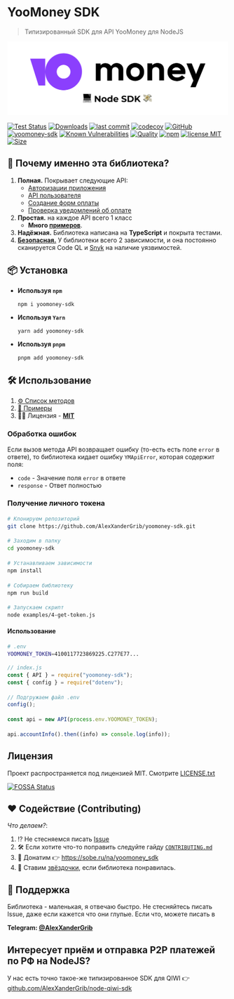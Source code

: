 # YooMoney SDK

> Типизированный SDK для API YooMoney для NodeJS

<center>
  <img src="docs/assets/logo.svg" alt="YooMoney SDK" />
</center>

[![Test Status](https://github.com/AlexXanderGrib/yoomoney-sdk/actions/workflows/test.yml/badge.svg)](https://github.com/AlexXanderGrib/yoomoney-sdk)
[![Downloads](https://img.shields.io/npm/dt/yoomoney-sdk.svg)](https://npmjs.com/package/yoomoney-sdk)
[![last commit](https://img.shields.io/github/last-commit/AlexXanderGrib/yoomoney-sdk.svg)](https://github.com/AlexXanderGrib/yoomoney-sdk)
[![codecov](https://img.shields.io/codecov/c/github/AlexXanderGrib/yoomoney-sdk/main.svg)](https://codecov.io/gh/AlexXanderGrib/yoomoney-sdk)
[![GitHub](https://img.shields.io/github/stars/AlexXanderGrib/yoomoney-sdk.svg)](https://github.com/AlexXanderGrib/yoomoney-sdk)
[![yoomoney-sdk](https://snyk.io/advisor/npm-package/yoomoney-sdk/badge.svg)](https://snyk.io/advisor/npm-package/yoomoney-sdk)
[![Known Vulnerabilities](https://snyk.io/test/npm/yoomoney-sdk/badge.svg)](https://snyk.io/test/npm/yoomoney-sdk)
[![Quality](https://img.shields.io/npms-io/quality-score/yoomoney-sdk.svg?label=quality%20%28npms.io%29&)](https://npms.io/search?q=yoomoney-sdk)
[![npm](https://img.shields.io/npm/v/yoomoney-sdk.svg)](https://npmjs.com/package/yoomoney-sdk)
[![license MIT](https://img.shields.io/npm/l/yoomoney-sdk.svg)](https://github.com/AlexXanderGrib/yoomoney-sdk/blob/main/LICENSE.txt)
[![Size](https://img.shields.io/bundlephobia/minzip/yoomoney-sdk)](https://bundlephobia.com/package/yoomoney-sdk)

## 🍬 Почему именно эта библиотека?

1. **Полная.** Покрывает следующие API:
   - [Авторизации приложения](https://yoomoney.ru/docs/wallet/using-api/authorization/basics)
   - [API пользователя](https://yoomoney.ru/docs/wallet)
   - [Создание форм оплаты](https://yoomoney.ru/docs/payment-buttons/using-api/forms)
   - [Проверка уведомлений об оплате](https://yoomoney.ru/docs/payment-buttons/using-api/notifications)
2. **Простая.** на каждое API всего 1 класс
   - **Много [примеров](./examples/README.md)**.
3. **Надёжная.** Библиотека написана на **TypeScript** и покрыта тестами.
4. [**Безопасная.**](./SECURITY.md) У библиотеки всего 2 зависимости, и она постоянно сканируется Code QL и [Snyk](https://snyk.io/advisor/npm-package/yoomoney-sdk) на наличие уязвимостей.

## 📦 Установка

- **Используя `npm`**
  ```shell
  npm i yoomoney-sdk
  ```
- **Используя `Yarn`**
  ```shell
  yarn add yoomoney-sdk
  ```
- **Используя `pnpm`**
  ```shell
  pnpm add yoomoney-sdk
  ```

## 🛠️ Использование

1. [⚙️ Список методов](./docs/api/modules.md)
2. [🦄 Примеры](./examples/README.md)
3. 🧑‍⚖️ Лицензия - [**MIT**](./LICENSE)

### Обработка ошибок

Если вызов метода API возвращает ошибку (то-есть есть поле `error` в ответе), то библиотека кидает ошибку `YMApiError`, которая содержит поля:

- `code` - Значение поля `error` в ответе
- `response` - Ответ полностью

### Получение личного токена

```bash
# Клонируем репозиторий
git clone https://github.com/AlexXanderGrib/yoomoney-sdk.git

# Заходим в папку
cd yoomoney-sdk

# Устанавливаем зависимости
npm install

# Собираем библиотеку
npm run build

# Запускаем скрипт
node examples/4-get-token.js
```

#### Использование

```bash
# .env
YOOMONEY_TOKEN=4100117723869225.C277E77...
```

```javascript
// index.js
const { API } = require("yoomoney-sdk");
const { config } = require("dotenv");

// Подгружаем файл .env
config();

const api = new API(process.env.YOOMONEY_TOKEN);

api.accountInfo().then((info) => console.log(info));
```

## Лицензия

Проект распространяется под лицензией MIT. Смотрите [LICENSE.txt](./LICENSE.txt)

[![FOSSA Status](https://app.fossa.com/api/projects/git%2Bgithub.com%2FAlexXanderGrib%2Fyoomoney-sdk.svg?type=large)](https://app.fossa.com/projects/git%2Bgithub.com%2FAlexXanderGrib%2Fyoomoney-sdk?ref=badge_large)

## ❤️ Содействие (Contributing)

_Что делаем?_:

1. ⁉️ Не стесняемся писать [Issue](https://github.com/AlexXanderGrib/yoomoney-sdk/issues/new)
2. 🛠️ Если хотите что-то поправить следуйте гайду [`CONTRIBUTING.md`](./CONTRIBUTING.md)
3. 💸 Донатим 👉 https://sobe.ru/na/yoomoney_sdk
4. 🌟 Ставим [звёздочки](https://github.com/AlexXanderGrib/yoomoney-sdk/stargazers), если библиотека понравилась.

## 🙋 Поддержка

Библиотека - маленькая, я отвечаю быстро. Не стесняйтесь писать Issue, даже если кажется что они глупые. Если что, можете писать в

**Telegram: [@AlexXanderGrib](https://t.me/AlexXanderGrib)**

## Интересует приём и отправка P2P платежей по РФ на NodeJS?

У нас есть точно такое-же типизированное SDK для QIWI 👉 [github.com/AlexXanderGrib/node-qiwi-sdk](https://github.com/AlexXanderGrib/node-qiwi-sdk)
